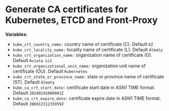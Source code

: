 # Generate CA certificates for Kubernetes, ETCD and Front-Proxy

**Variables:**

  - `kube_crt_country_name:` country name of certificate (C). Default `KZ`
  - `kube_crt_locality_name:` locality name of certificate (L). Default `Almaty`
  - `kube_crt_organization_name:` organization name of certificate (O). Default `Aviata LLC`
  - `kube_crt_organizational_unit_name:` organization unit name of certificate (OU). Default `Kubernetes`
  - `kube_crt_state_or_province_name:` state or province name of certificate (ST). Default `Almaty`
  - `kube_ca_crt_start_date:` certificate start date in ASN1 TIME format. Default `20190101000001Z`
  - `kube_ca_crt_expire_date:` certificate expire date in ASN1 TIME format. Default `20691231235959Z`
